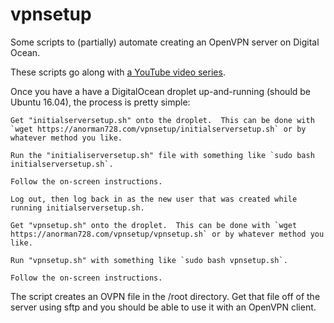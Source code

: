 # vpnsetup

Some scripts to (partially) automate creating an OpenVPN server on Digital Ocean.

These scripts go along with [a YouTube video series](https://www.youtube.com/playlist?list=PL04PA2q0LfJIWfXOc_Iw_4qUJUdSlIo8N).

Once you have a have a DigitalOcean droplet up-and-running (should be Ubuntu 16.04), the process is pretty simple:

    Get "initialserversetup.sh" onto the droplet.  This can be done with `wget https://anorman728.com/vpnsetup/initialserversetup.sh` or by whatever method you like.

    Run the "initialiserversetup.sh" file with something like `sudo bash initialserversetup.sh`.

    Follow the on-screen instructions.

    Log out, then log back in as the new user that was created while running initialserversetup.sh.

    Get "vpnsetup.sh" onto the droplet.  This can be done with `wget https://anorman728.com/vpnsetup/vpnsetup.sh` or by whatever method you like.

    Run "vpnsetup.sh" with something like `sudo bash vpnsetup.sh`.

    Follow the on-screen instructions.

The script creates an OVPN file in the /root directory.  Get that file off of the server using sftp and you should be able to use it with an OpenVPN client.
